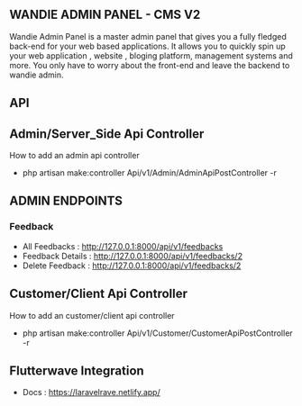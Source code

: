 ## WANDIE ADMIN PANEL -  CMS V2 
Wandie Admin Panel is a master admin panel that gives you a fully fledged back-end for your web based applications. It allows you to quickly spin up your web application , website , bloging platform, management systems and more. You only have to worry about the front-end and leave the backend to wandie admin.

## API 
## Admin/Server_Side Api Controller
How to add an admin api controller 
- php artisan make:controller Api/v1/Admin/AdminApiPostController -r

## ADMIN ENDPOINTS
### Feedback 
- All Feedbacks    : http://127.0.0.1:8000/api/v1/feedbacks
- Feedback Details : http://127.0.0.1:8000/api/v1/feedbacks/2
- Delete Feedback  : http://127.0.0.1:8000/api/v1/feedbacks/2

## Customer/Client Api Controller
How to add an customer/client api controller 
- php artisan make:controller Api/v1/Customer/CustomerApiPostController -r

## Flutterwave Integration 
- Docs : https://laravelrave.netlify.app/
